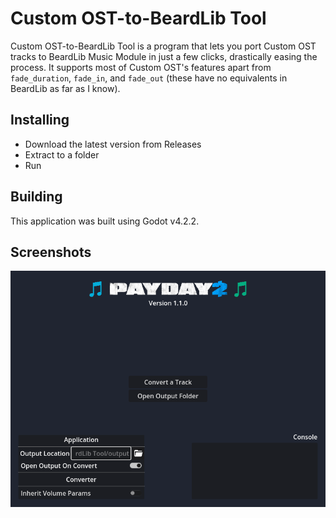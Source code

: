 # Custom OST-to-BeardLib Tool
Custom OST-to-BeardLib Tool is a program that lets you port Custom OST tracks to BeardLib Music Module in just a few clicks, drastically easing the process. It supports most of Custom OST's features apart from `fade_duration`, `fade_in`, and `fade_out` (these have no equivalents in BeardLib as far as I know).

## Installing
- Download the latest version from Releases
- Extract to a folder
- Run

## Building
This application was built using Godot v4.2.2.

## Screenshots
![Interface](screenshots/interface.png)
